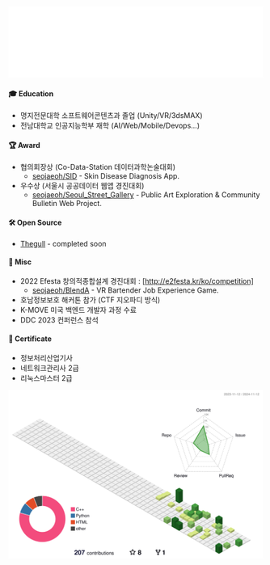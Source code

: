 ![Hello](hello.svg)

#### 🎓 Education
* 명지전문대학 소프트웨어콘텐츠과 졸업 (Unity/VR/3dsMAX)
* 전남대학교 인공지능학부 재학 (AI/Web/Mobile/Devops...)

#### 🏆 Award
* 협의회장상 (Co-Data-Station 데이터과학논술대회)
    * [seojaeoh/SID](https://github.com/seojaeohcode/SID) - Skin Disease Diagnosis App.
* 우수상 (서울시 공공데이터 웹앱 경진대회)
    * [seojaeoh/Seoul_Street_Gallery](https://github.com/seojaeohcode/Seoul_Street_Gallery) - Public Art Exploration & Community Bulletin Web Project.

#### 🛠️ Open Source

* [Thegull]() - completed soon

#### :memo: Misc

* 2022 Efesta 창의적종합설계 경진대회 : [http://e2festa.kr/ko/competition] 
   * [seojaeoh/BlendA](https://github.com/seojaeohcode/BlendA) - VR Bartender Job Experience Game.   
* 호남정보보호 해커톤 참가 (CTF 지오파디 방식)
* K-MOVE 미국 백엔드 개발자 과정 수료
* DDC 2023 컨퍼런스 참석

#### 📜 Certificate
* 정보처리산업기사
* 네트워크관리사 2급
* 리눅스마스터 2급

![](./profile-3d-contrib/profile-green-animate.svg)

